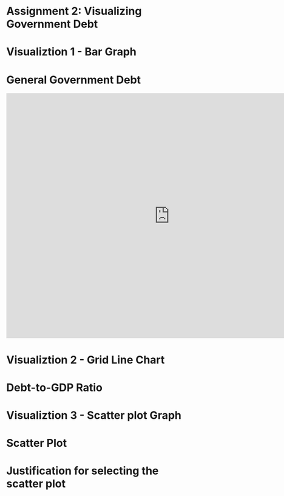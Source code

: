 
# Assignment 2: Visualizing Government Debt


# Visualiztion 1 - Bar Graph
# General Government Debt
<iframe src="https://data.oecd.org/chart/6vxY" width="860" height="645" style="border: 0" mozallowfullscreen="true" webkitallowfullscreen="true" allowfullscreen="true"><a href="https://data.oecd.org/chart/6vxY" target="_blank">OECD Chart: General government debt, Total, % of GDP, Annual, 2018</a></iframe>


# Visualiztion 2 - Grid Line Chart
# Debt-to-GDP Ratio 
<div class="flourish-embed flourish-chart" data-src="visualisation/7676309"><script src="https://public.flourish.studio/resources/embed.js"></script></div>

 
# Visualiztion 3 - Scatter plot Graph
# Scatter Plot 
<div class="flourish-embed flourish-scatter" data-src="visualisation/7701060"><script src="https://public.flourish.studio/resources/embed.js"></script></div>




# Justification for selecting the scatter plot

